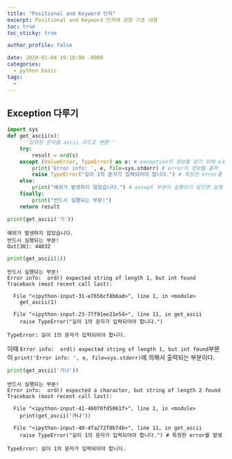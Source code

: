 ```yaml
---
title: "Positional and Keyword 인자"
excerpt: Positional and Keyword 인자에 관한 기초 내용
toc: true
toc_sticky: true

author_profile: false

date: 2020-01-04 19:10:00 -0000
categories: 
  - python basic
tags:
  - 
---
```

## Exception 다루기
```python
import sys
def get_ascii(s):
    '''입력된 문자를 ascii 코드로 변환'''
    try:
        result = ord(s)
    except (ValueError, TypeError) as e: # exception의 정보를 얻기 위해 e로 저장
        print('Error info: ', e, file=sys.stderr) # error의 정보를 출력
        raise TypeError("길이 1의 문자가 입력되어야 합니다.") # 특정한 error를 발생
    else:
        print("예외가 발생하지 않았습니다.") # except 부분이 실행되지 않으면 실행
    finally:
        print("반드시 실행되는 부분!")
    return result
```
```python
print(get_ascii('가'))
```
```
예외가 발생하지 않았습니다.
반드시 실행되는 부분!
Out[30]: 44032
```
```python
print(get_ascii(1))   
```
```
반드시 실행되는 부분!
Error info:  ord() expected string of length 1, but int found
Traceback (most recent call last):

  File "<ipython-input-31-e7656cf8b6ad>", line 1, in <module>
    get_ascii(1)

  File "<ipython-input-23-77f91ee21e54>", line 11, in get_ascii
    raise TypeError("길이 1의 문자가 입력되어야 합니다.")

TypeError: 길이 1의 문자가 입력되어야 합니다.
```
이때 `Error info:  ord() expected string of length 1, but int found`부분이 `print('Error info: ', e, file=sys.stderr)`에 의해서 출력되는 부분이다.
```python
print(get_ascii('가나'))
```
```
반드시 실행되는 부분!
Error info:  ord() expected a character, but string of length 2 found
Traceback (most recent call last):

  File "<ipython-input-41-46070fd5061f>", line 1, in <module>
    print(get_ascii('가나'))

  File "<ipython-input-40-4fa272f8b74b>", line 11, in get_ascii
    raise TypeError("길이 1의 문자가 입력되어야 합니다.") # 특정한 error를 발생

TypeError: 길이 1의 문자가 입력되어야 합니다.
```
<!--stackedit_data:
eyJoaXN0b3J5IjpbMTgxMTQwMTYyNyw4NTc2NTIzNF19
-->